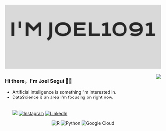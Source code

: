 <p align="center">
  <img alig src="https://github.com/joel1091/joel1091/blob/main/about.gif" />
</p>

<img align="right" src="https://github-readme-stats.vercel.app/api?username=joel1091&show_icons=true&icon_color=CE1D2D&text_color=718096&bg_color=00000000&hide_title=true&hide_border=true" />

### Hi there，I'm Joel Seguí 🙋‍♂️

- Artificial intelligence is something I'm interested in.
- DataScience is an area I'm focusing on right now. <br> <br><br>
[![](https://visitcount.itsvg.in/api?id=joel1091&icon=0&color=2)](https://visitcount.itsvg.in)
[![Instagram](https://img.shields.io/badge/Instagram-%23E4405F.svg?logo=Instagram&logoColor=white)](https://instagram.com/joelsf_pdg) [![LinkedIn](https://img.shields.io/badge/LinkedIn-%230077B5.svg?logo=linkedin&logoColor=white)](https://www.linkedin.com/in/joel-segui-far) 

<div align="center">
    <img src="https://img.shields.io/badge/r-%23276DC3.svg?style=for-the-badge&logo=r&logoColor=white" alt="R">
    <img src="https://img.shields.io/badge/python-3670A0?style=for-the-badge&logo=python&logoColor=ffdd54" alt="Python">
    <img src="https://img.shields.io/badge/Google%20Cloud-%234285F4.svg?style=for-the-badge&logo=google-cloud&logoColor=white" alt="Google Cloud">
</div>

